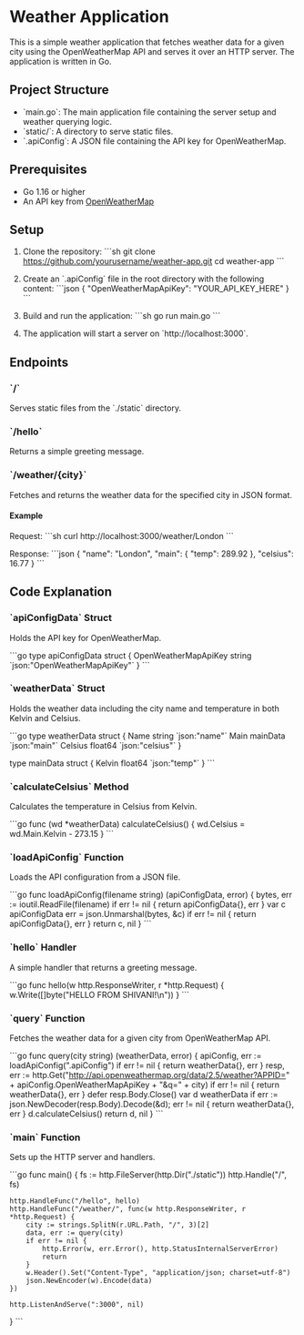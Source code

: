 # Weather Application

This is a simple weather application that fetches weather data for a given city using the OpenWeatherMap API and serves it over an HTTP server. The application is written in Go.

## Project Structure

- \`main.go\`: The main application file containing the server setup and weather querying logic.
- \`static/\`: A directory to serve static files.
- \`.apiConfig\`: A JSON file containing the API key for OpenWeatherMap.

## Prerequisites

- Go 1.16 or higher
- An API key from [OpenWeatherMap](https://openweathermap.org/api)

## Setup

1. Clone the repository:
    \`\`\`sh
    git clone https://github.com/yourusername/weather-app.git
    cd weather-app
    \`\`\`

2. Create an \`.apiConfig\` file in the root directory with the following content:
    \`\`\`json
    {
        "OpenWeatherMapApiKey": "YOUR_API_KEY_HERE"
    }
    \`\`\`

3. Build and run the application:
    \`\`\`sh
    go run main.go
    \`\`\`

4. The application will start a server on \`http://localhost:3000\`.

## Endpoints

### \`/\`

Serves static files from the \`./static\` directory.

### \`/hello\`

Returns a simple greeting message.

### \`/weather/{city}\`

Fetches and returns the weather data for the specified city in JSON format.

#### Example

Request:
\`\`\`sh
curl http://localhost:3000/weather/London
\`\`\`

Response:
\`\`\`json
{
    "name": "London",
    "main": {
        "temp": 289.92
    },
    "celsius": 16.77
}
\`\`\`

## Code Explanation

### \`apiConfigData\` Struct

Holds the API key for OpenWeatherMap.

\`\`\`go
type apiConfigData struct {
    OpenWeatherMapApiKey string \`json:"OpenWeatherMapApiKey"\`
}
\`\`\`

### \`weatherData\` Struct

Holds the weather data including the city name and temperature in both Kelvin and Celsius.

\`\`\`go
type weatherData struct {
    Name    string   \`json:"name"\`
    Main    mainData \`json:"main"\`
    Celsius float64  \`json:"celsius"\`
}

type mainData struct {
    Kelvin float64 \`json:"temp"\`
}
\`\`\`

### \`calculateCelsius\` Method

Calculates the temperature in Celsius from Kelvin.

\`\`\`go
func (wd *weatherData) calculateCelsius() {
    wd.Celsius = wd.Main.Kelvin - 273.15
}
\`\`\`

### \`loadApiConfig\` Function

Loads the API configuration from a JSON file.

\`\`\`go
func loadApiConfig(filename string) (apiConfigData, error) {
    bytes, err := ioutil.ReadFile(filename)
    if err != nil {
        return apiConfigData{}, err
    }
    var c apiConfigData
    err = json.Unmarshal(bytes, &c)
    if err != nil {
        return apiConfigData{}, err
    }
    return c, nil
}
\`\`\`

### \`hello\` Handler

A simple handler that returns a greeting message.

\`\`\`go
func hello(w http.ResponseWriter, r *http.Request) {
    w.Write([]byte("HELLO FROM SHIVANI!\\n"))
}
\`\`\`

### \`query\` Function

Fetches the weather data for a given city from OpenWeatherMap API.

\`\`\`go
func query(city string) (weatherData, error) {
    apiConfig, err := loadApiConfig(".apiConfig")
    if err != nil {
        return weatherData{}, err
    }
    resp, err := http.Get("http://api.openweathermap.org/data/2.5/weather?APPID=" + apiConfig.OpenWeatherMapApiKey + "&q=" + city)
    if err != nil {
        return weatherData{}, err
    }
    defer resp.Body.Close()
    var d weatherData
    if err := json.NewDecoder(resp.Body).Decode(&d); err != nil {
        return weatherData{}, err
    }
    d.calculateCelsius()
    return d, nil
}
\`\`\`

### \`main\` Function

Sets up the HTTP server and handlers.

\`\`\`go
func main() {
    fs := http.FileServer(http.Dir("./static"))
    http.Handle("/", fs)

    http.HandleFunc("/hello", hello)
    http.HandleFunc("/weather/", func(w http.ResponseWriter, r *http.Request) {
        city := strings.SplitN(r.URL.Path, "/", 3)[2]
        data, err := query(city)
        if err != nil {
            http.Error(w, err.Error(), http.StatusInternalServerError)
            return
        }
        w.Header().Set("Content-Type", "application/json; charset=utf-8")
        json.NewEncoder(w).Encode(data)
    })

    http.ListenAndServe(":3000", nil)
}
\`\`\`

